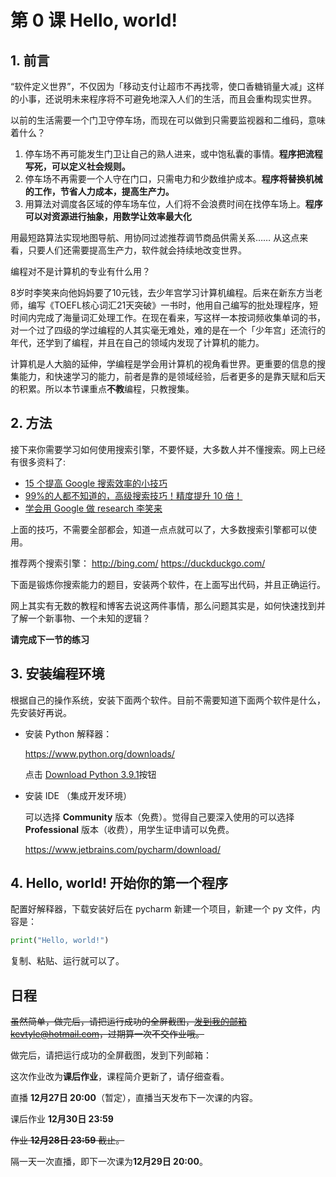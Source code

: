 # 第 0 课 Hello, world!

## 1. 前言

“软件定义世界”，不仅因为「移动支付让超市不再找零，使口香糖销量大减」这样的小事，还说明未来程序将不可避免地深入人们的生活，而且会重构现实世界。

以前的生活需要一个门卫守停车场，而现在可以做到只需要监视器和二维码，意味着什么？

1. 停车场不再可能发生门卫让自己的熟人进来，或中饱私囊的事情。**程序把流程写死，可以定义社会规则。**
2. 停车场不再需要一个人守在门口，只需电力和少数维护成本。**程序将替换机械的工作，节省人力成本，提高生产力。**
3. 用算法对调度各区域的停车场车位，人们将不会浪费时间在找停车场上。**程序可以对资源进行抽象，用数学让效率最大化**

用最短路算法实现地图导航、用协同过滤推荐调节商品供需关系…… 从这点来看，只要人们还需要提高生产力，软件就会持续地改变世界。

编程对不是计算机的专业有什么用？

8岁时李笑来向他妈妈要了10元钱，去少年宫学习计算机编程。后来在新东方当老师，编写《TOEFL核心词汇21天突破》一书时，他用自己编写的批处理程序，短时间内完成了海量词汇处理工作。在现在看来，写这样一本按词频收集单词的书，对一个过了四级的学过编程的人其实毫无难处，难的是在一个「少年宫」还流行的年代，还学到了编程，并且在自己的领域内发现了计算机的能力。

计算机是人大脑的延伸，学编程是学会用计算机的视角看世界。更重要的信息的搜集能力，和快速学习的能力，前者是靠的是领域经验，后者更多的是靠天赋和后天的积累。所以本节课重点**不教**编程，只教搜集。

## 2. 方法

接下来你需要学习如何使用搜索引擎，不要怀疑，大多数人并不懂搜索。网上已经有很多资料了:


- [15 个提高 Google 搜索效率的小技巧](https://sspai.com/post/34150)
- [99%的人都不知道的，高级搜索技巧！精度提升 10 倍！](https://cloud.tencent.com/developer/article/1464793)
- [学会用 Google 做 research 李笑来](https://github.com/xrandx/Dating-with-python-this-winter/blob/master/%E7%AC%AC%200%20%E8%AF%BE%20%E9%99%84%E5%BD%95%20%E5%AD%A6%E4%BC%9A%E7%94%A8%20Google%20%E5%81%9A%20research%20%20%E6%9D%8E%E7%AC%91%E6%9D%A5.md)

上面的技巧，不需要全部都会，知道一点点就可以了，大多数搜索引擎都可以使用。

推荐两个搜索引擎：
http://bing.com/
https://duckduckgo.com/

下面是锻炼你搜索能力的题目，安装两个软件，在上面写出代码，并且正确运行。

网上其实有无数的教程和博客去说这两件事情，那么问题其实是，如何快速找到并了解一个新事物、一个未知的逻辑？

**请完成下一节的练习**

## 3. 安装编程环境

根据自己的操作系统，安装下面两个软件。目前不需要知道下面两个软件是什么，先安装好再说。

- 安装 Python 解释器：

  https://www.python.org/downloads/

  点击 [Download Python 3.9.1](https://www.python.org/ftp/python/3.9.1/python-3.9.1-amd64.exe)按钮

- 安装 IDE （集成开发环境）

  可以选择 **Community** 版本（免费）。觉得自己要深入使用的可以选择 **Professional** 版本（收费），用学生证申请可以免费。

  https://www.jetbrains.com/pycharm/download/


## 4. Hello, world! 开始你的第一个程序

配置好解释器，下载安装好后在 pycharm 新建一个项目，新建一个 py 文件，内容是：

```python
print("Hello, world!")
```

复制、粘贴、运行就可以了。

## 日程

~~虽然简单，做完后，请把运行成功的全屏截图，发到我的邮箱kevtyle@hotmail.com，过期算一次不交作业哦。~~

做完后，请把运行成功的全屏截图，发到下列邮箱：

这次作业改为**课后作业**，课程简介更新了，请仔细查看。

直播 **12月27日 20:00**（暂定），直播当天发布下一次课的内容。

课后作业  **12月30日  23:59**

~~作业 **12月28日 23:59** 截止。~~

隔一天一次直播，即下一次课为**12月29日 20:00**。